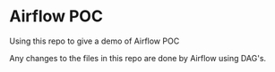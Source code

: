 # Airflow POC

Using this repo to give a demo of Airflow POC

Any changes to the files in this repo are done by Airflow using DAG's.

